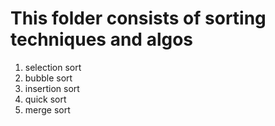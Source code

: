 # This folder consists of sorting techniques and algos 
  1. selection sort
  2. bubble sort
  3. insertion sort
  4. quick sort
  5. merge sort
  
